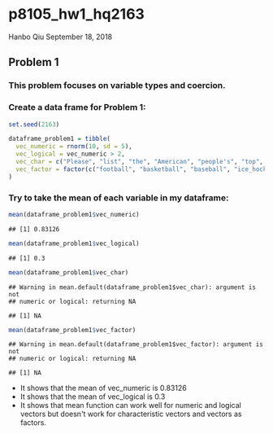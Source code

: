 p8105\_hw1\_hq2163
================
Hanbo Qiu
September 18, 2018

Problem 1
---------

### This problem focuses on variable types and coercion.

### Create a data frame for Problem 1:

``` r
set.seed(2163)

dataframe_problem1 = tibble(
  vec_numeric = rnorm(10, sd = 5),
  vec_logical = vec_numeric > 2,
  vec_char = c("Please", "list", "the", "American", "people's", "top", "four", "most", "popular", "sports"),
  vec_factor = factor(c("football", "basketball", "baseball", "ice_hockey", "football", "basketball", "baseball", "ice_hockey", "football", "basketball"))
)
```

### Try to take the mean of each variable in my dataframe:

``` r
mean(dataframe_problem1$vec_numeric)
```

    ## [1] 0.83126

``` r
mean(dataframe_problem1$vec_logical)
```

    ## [1] 0.3

``` r
mean(dataframe_problem1$vec_char)
```

    ## Warning in mean.default(dataframe_problem1$vec_char): argument is not
    ## numeric or logical: returning NA

    ## [1] NA

``` r
mean(dataframe_problem1$vec_factor)
```

    ## Warning in mean.default(dataframe_problem1$vec_factor): argument is not
    ## numeric or logical: returning NA

    ## [1] NA

-   It shows that the mean of vec\_numeric is 0.83126
-   It shows that the mean of vec\_logical is 0.3
-   It shows that mean function can work well for numeric and logical vectors but doesn't work for characteristic vectors and vectors as factors.
